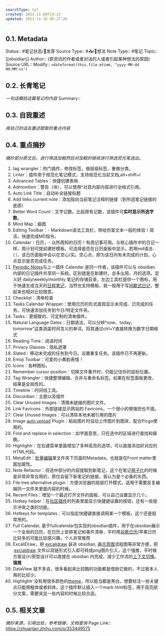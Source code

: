 ```yaml
---
searchType: tpl
created: 2023-11-08T14:23
updated: 2023-11-16 08:27:26
---
```


## 0.1. Metadata
Status::    #笔记状态/🌱发芽
Source Type::  #📥/💭想法 
Note Type::  #笔记
Topic:: [[obsidian]]
Author:: {原资讯的作者或者对话的人或者引起某种想法的原因}
Source URL:: 
Modify:: `=dateformat(this.file.mtime, "yyyy-MM-dd HH:MM:ss")`
## 0.2. 长青笔记
*一句话概括这篇笔记的内容*
Summary:: 
## 0.3. 自我重述
*用自己的话去重述提取的重点内容*
## 0.4. 重点摘抄
*摘抄部分原文后，进行筛选加粗然后对加粗的继续进行筛选荧光笔选出。*

1. tag wrangler：热门插件，修改标签，做层级标签，重做分类。
2. Linter：插件用于规范化笔记模式，支持规范化当前文档,alt+shift+l
3. Advanced Tables：快捷创建表格
4. Admonition：警告（块），可以使用^对其内部内容进行全格式引用。
5. Auto Link Title：自动补全链接标题
6. Add links current note：添加指向当前笔记注释的链接（到所选笔记链接的底部）
7. Better Word Count：文字记数。比起原有记数，该插件可**实时显示所选字数**。
8. Mind Map：脑图
9. Editing Toolbar：- Markdown语法工具栏，带给你富文本一般的体验！简洁，快速完成MD指令。
10. Calendar：日历，- 众所周知的日历！有周记事可用。与核心插件中的日记一样，周计划可提前建好模板。可选择是否在日历面板中显示。若用md语法`- []`，该日历面板中会以在空心/实。空心点，即为该日内有未完成的计划。心点显示是否完成任务。
11.  [Periodic Notes](https://github.com/liamcain/obsidian-periodic-notes)与上一插件 Calendar 是同一作者，该插件可以与 obsidian 内部的日记插件共享同一系统。区别就是在新建时，会多出周、月的选项。定义好 daily/weekly/monthly 笔记的存储目录，左边工具栏提供一个图标，用于快速生成当天的[日程笔记](https://www.zhihu.com/search?q=%E6%97%A5%E7%A8%8B%E7%AC%94%E8%AE%B0&search_source=Entity&hybrid_search_source=Entity&hybrid_search_extra=%7B%22sourceType%22%3A%22answer%22%2C%22sourceId%22%3A2794628275%7D)，当然也支持模板，我一般用于写[间歇式日记](https://www.zhihu.com/search?q=%E9%97%B4%E6%AD%87%E5%BC%8F%E6%97%A5%E8%AE%B0&search_source=Entity&hybrid_search_source=Entity&hybrid_search_extra=%7B%22sourceType%22%3A%22answer%22%2C%22sourceId%22%3A2794628275%7D)，整起来也相对比较随意。
12. Checklist：清单检查
13. Tasks Calendar Wrapper：使用日历的形式直观显示未完成、已完成的任务。可快速添加任务到今日/特定文件夹。
14. Tasks：更细致的、可定制的清单插件。
15. Natural Language Dates：日期语法，可以分辨“now、today、tomorrow”这类涵盖时间含义的单词，将其通过ctrl+Y直接转换为数字日期格式
16. Reading Time：阅读时间
17. Privacy Glasses：隐私遮罩
18. Slated：移动未完成的任务到今日。设置重复任务。该插件已不再更新。
19. Emoji Toolbar：可爱的小黄脸表情！
20. Icons：各种图标。
21. Remember cursor position：切换文件重开时，仍能记住你的鼠标位置。
22. Tag Wrangler：快捷整理编辑、合并与重命名标签。如果在标签面板更改，结果是全局性的。
23. Timeline：时间线工具。
24. Discordian：主题以及插件
25. Clear Unused Images：清理未链接的图片文件。
26. Link Favicons：外部链接显示网站的 Favicons，一个很小的增强但也不错。
27. Clear Unused Images：可以清除本地未被引用的图片
28. Image [auto upload](https://www.zhihu.com/search?q=auto%20upload&search_source=Entity&hybrid_search_source=Entity&hybrid_search_extra=%7B%22sourceType%22%3A%22answer%22%2C%22sourceId%22%3A2356317047%7D) Plugin：粘贴图片时自动上传图片到图床，配合Picgo使用的。
29. Find and replace in selection：如字面意思，只在选中的区域进行查找和替换。
30. Highlightr：在右键菜单里面增加了多种高亮的选项，可以直接添加好对应的HTML代码。
31. MetaEdit：[批量编辑](https://www.zhihu.com/search?q=%E6%89%B9%E9%87%8F%E7%BC%96%E8%BE%91&search_source=Entity&hybrid_search_source=Entity&hybrid_search_extra=%7B%22sourceType%22%3A%22answer%22%2C%22sourceId%22%3A2356317047%7D)某文件夹下页面的Metadata，也就是在Front matter里面加属性。
32. Note Refactor：将选中部分的内容提取到新笔记，这个在笔记[原子化](https://www.zhihu.com/search?q=%E5%8E%9F%E5%AD%90%E5%8C%96&search_source=Entity&hybrid_search_source=Entity&hybrid_search_extra=%7B%22sourceType%22%3A%22answer%22%2C%22sourceId%22%3A2356317047%7D)的时候是非常非常合用的，原位会留下新笔记的链接，我认为是个必备的东西。
33. File tree alternative plugin：方便浏览器的层层打开模式，适用于需要反复编辑同一文件夹里面内容的时候。
34. Recent Files：增加一个最近打开文件的面板，可以自己设置显示几个。
35. Hotkey helper：在[社区插件](https://www.zhihu.com/search?q=%E7%A4%BE%E5%8C%BA%E6%8F%92%E4%BB%B6&search_source=Entity&hybrid_search_source=Entity&hybrid_search_extra=%7B%22sourceType%22%3A%22answer%22%2C%22sourceId%22%3A2356317047%7D)的列表里面显示快捷键设置的按钮，还有一些提示冲突之类的功能。
36. Hotkeys for templates：可以指定快捷键直接调用某一个模板，这个还是挺常用的。
37. Full Calendar, 基于fullcalendar包实现的obsidian插件，用于在obsidian展示一个全局的日历，在日历上安排笔记和事件清单，平时用[谷歌日历](https://www.zhihu.com/search?q=%E8%B0%B7%E6%AD%8C%E6%97%A5%E5%8E%86&search_source=Entity&hybrid_search_source=Entity&hybrid_search_extra=%7B%22sourceType%22%3A%22answer%22%2C%22sourceId%22%3A2794628275%7D)/苹果日历比较多的可能比较感兴趣，个人非常推荐
38. ExcaliDraw，把 [excalidraw](https://www.zhihu.com/search?q=excalidraw&search_source=Entity&hybrid_search_source=Entity&hybrid_search_extra=%7B%22sourceType%22%3A%22answer%22%2C%22sourceId%22%3A2794628275%7D) 装进 obsidian, 画[示意图](https://www.zhihu.com/search?q=%E7%A4%BA%E6%84%8F%E5%9B%BE&search_source=Entity&hybrid_search_source=Entity&hybrid_search_extra=%7B%22sourceType%22%3A%22answer%22%2C%22sourceId%22%3A2794628275%7D)流程图等非常方便，把 .[excialdraw](https://www.zhihu.com/search?q=excialdraw&search_source=Entity&hybrid_search_source=Entity&hybrid_search_extra=%7B%22sourceType%22%3A%22answer%22%2C%22sourceId%22%3A2794628275%7D) 文件以双链形式引入即可转成png图片引入，这个强推，平时做方案设计/原型设计可以直接在 obsidian 内完成，减少工作流的[上下文切换](https://www.zhihu.com/search?q=%E4%B8%8A%E4%B8%8B%E6%96%87%E5%88%87%E6%8D%A2&search_source=Entity&hybrid_search_source=Entity&hybrid_search_extra=%7B%22sourceType%22%3A%22answer%22%2C%22sourceId%22%3A2794628275%7D)。**强推**
39. DataView 就不多说，很多看起来比较酷的功能都是借助它做的，不过我本人用的比较少。
40. Highlightr 没有用很多颜色的[theme](https://www.zhihu.com/search?q=theme&search_source=Entity&hybrid_search_source=Entity&hybrid_search_extra=%7B%22sourceType%22%3A%22answer%22%2C%22sourceId%22%3A2794628275%7D)，所以稳当都是黑白，想要标注一些关键点只能用粗体或者斜体，这个插件默认插入一个mark html标签，用于高亮部分文案，需要突显一些内容的时候比较合适。
## 0.5. 相关文章

*摘抄来源，引用出处，参考链接，文档查询*
Page Link::  https://zhuanlan.zhihu.com/p/353449575
